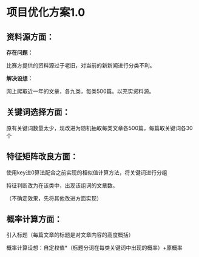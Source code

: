 # 项目优化方案1.0

## 资料源方面：

 **存在问题：**

比赛方提供的资料源过于老旧，对当前的新新闻进行分类不利。

**解决设想：**

网上爬取近一年的文章，各九类，每类500篇。以充实资料源。

## 关键词选择方面：

原有关键词数量太少，现改进为随机抽取每类文章各500篇，每篇取关键词各30个

## 特征矩阵改良方面：

使用key进0算法配合之前实现的相似值计算方法，将关键词进行分组

特征判断改为在该类中，出现该组词的文章数。

（不确定效果，先将其他改进方面实现）

## 概率计算方面：

引入标题（每篇文章的标题是对文章内容的高度概括）

概率计算设想：自定权值*（标题分词在每类关键词中出现的概率）+原概率